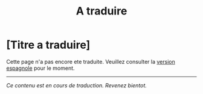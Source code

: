 ﻿---
title: [A traduire]
---

<!-- TODO: translation missing - French version -->

# [Titre a traduire]

Cette page n'a pas encore ete traduite. Veuillez consulter la [version espagnole](/es/mitos-clases-sociales) pour le moment.

---

*Ce contenu est en cours de traduction. Revenez bientot.*
